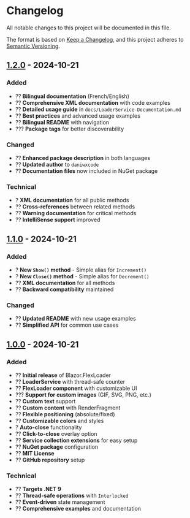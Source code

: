 # Changelog

All notable changes to this project will be documented in this file.

The format is based on [Keep a Changelog](https://keepachangelog.com/en/1.0.0/),
and this project adheres to [Semantic Versioning](https://semver.org/spec/v2.0.0.html).

## [1.2.0] - 2024-10-21

### Added
- ?? **Bilingual documentation** (French/English)
- ?? **Comprehensive XML documentation** with code examples
- ?? **Detailed usage guide** in `docs/LoaderService-Documentation.md`
- ?? **Best practices** and advanced usage examples
- ?? **Bilingual README** with navigation
- ??? **Package tags** for better discoverability

### Changed
- ?? **Enhanced package description** in both languages
- ?? **Updated author** to `daniwxcode`
- ?? **Documentation files** now included in NuGet package

### Technical
- ? **XML documentation** for all public methods
- ?? **Cross-references** between related methods
- ?? **Warning documentation** for critical methods
- ?? **IntelliSense support** improved

## [1.1.0] - 2024-10-21

### Added
- ? **New `Show()` method** - Simple alias for `Increment()`
- ? **New `Close()` method** - Simple alias for `Decrement()`
- ?? **XML documentation** for all methods
- ?? **Backward compatibility** maintained

### Changed
- ?? **Updated README** with new usage examples
- ?? **Simplified API** for common use cases

## [1.0.0] - 2024-10-21

### Added
- ?? **Initial release** of Blazor.FlexLoader
- ?? **LoaderService** with thread-safe counter
- ?? **FlexLoader component** with customizable UI
- ??? **Support for custom images** (GIF, SVG, PNG, etc.)
- ?? **Custom text** support
- ?? **Custom content** with RenderFragment
- ?? **Flexible positioning** (absolute/fixed)
- ?? **Customizable colors** and styles
- ? **Auto-close** functionality
- ?? **Click-to-close** overlay option
- ?? **Service collection extensions** for easy setup
- ?? **NuGet package** configuration
- ?? **MIT License**
- ?? **GitHub repository** setup

### Technical
- ?? **Targets .NET 9**
- ?? **Thread-safe operations** with `Interlocked`
- ?? **Event-driven** state management
- ?? **Comprehensive examples** and documentation

[1.2.0]: https://github.com/daniwxcode/Blazor.FlexLoader/compare/v1.1.0...v1.2.0
[1.1.0]: https://github.com/daniwxcode/Blazor.FlexLoader/compare/v1.0.0...v1.1.0
[1.0.0]: https://github.com/daniwxcode/Blazor.FlexLoader/releases/tag/v1.0.0